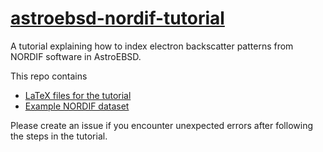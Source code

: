 # [astroebsd-nordif-tutorial](latex/main.pdf)

A tutorial explaining how to index electron backscatter patterns from NORDIF software in AstroEBSD.

This repo contains
* [LaTeX files for the tutorial](latex/)
* [Example NORDIF dataset](data/)

Please create an issue if you encounter unexpected errors after following the steps in the tutorial.
